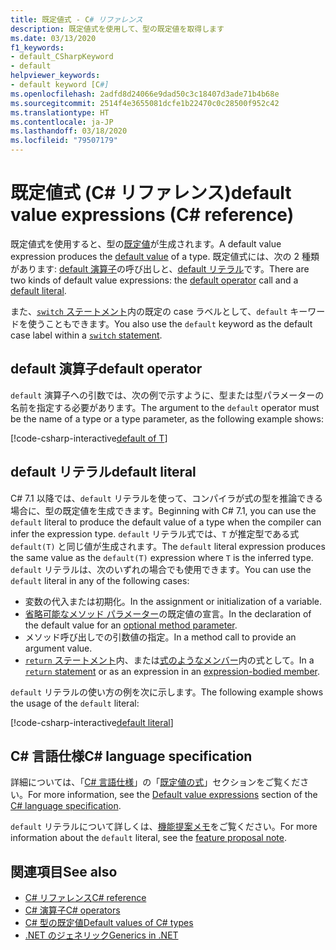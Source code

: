 ```yaml
---
title: 既定値式 - C# リファレンス
description: 既定値式を使用して、型の既定値を取得します
ms.date: 03/13/2020
f1_keywords:
- default_CSharpKeyword
- default
helpviewer_keywords:
- default keyword [C#]
ms.openlocfilehash: 2adfd8d24066e9dad50c3c18407d3ade71b4b68e
ms.sourcegitcommit: 2514f4e3655081dcfe1b22470c0c28500f952c42
ms.translationtype: HT
ms.contentlocale: ja-JP
ms.lasthandoff: 03/18/2020
ms.locfileid: "79507179"
---
```

# <a name="default-value-expressions-c-reference"></a><span data-ttu-id="5f808-103">既定値式 (C# リファレンス)</span><span class="sxs-lookup"><span data-stu-id="5f808-103">default value expressions (C# reference)</span></span>

<span data-ttu-id="5f808-104">既定値式を使用すると、型の[既定値](../builtin-types/default-values.md)が生成されます。</span><span class="sxs-lookup"><span data-stu-id="5f808-104">A default value expression produces the [default value](../builtin-types/default-values.md) of a type.</span></span> <span data-ttu-id="5f808-105">既定値式には、次の 2 種類があります: [default 演算子](#default-operator)の呼び出しと、[default リテラル](#default-literal)です。</span><span class="sxs-lookup"><span data-stu-id="5f808-105">There are two kinds of default value expressions: the [default operator](#default-operator) call and a [default literal](#default-literal).</span></span>

<span data-ttu-id="5f808-106">また、[`switch` ステートメント](../keywords/switch.md)内の既定の case ラベルとして、`default` キーワードを使うこともできます。</span><span class="sxs-lookup"><span data-stu-id="5f808-106">You also use the `default` keyword as the default case label within a [`switch` statement](../keywords/switch.md).</span></span>

## <a name="default-operator"></a><span data-ttu-id="5f808-107">default 演算子</span><span class="sxs-lookup"><span data-stu-id="5f808-107">default operator</span></span>

<span data-ttu-id="5f808-108">`default` 演算子への引数では、次の例で示すように、型または型パラメーターの名前を指定する必要があります。</span><span class="sxs-lookup"><span data-stu-id="5f808-108">The argument to the `default` operator must be the name of a type or a type parameter, as the following example shows:</span></span>

[!code-csharp-interactive[default of T](snippets/DefaultOperator.cs#WithOperand)]

## <a name="default-literal"></a><span data-ttu-id="5f808-109">default リテラル</span><span class="sxs-lookup"><span data-stu-id="5f808-109">default literal</span></span>

<span data-ttu-id="5f808-110">C# 7.1 以降では、`default` リテラルを使って、コンパイラが式の型を推論できる場合に、型の既定値を生成できます。</span><span class="sxs-lookup"><span data-stu-id="5f808-110">Beginning with C# 7.1, you can use the `default` literal to produce the default value of a type when the compiler can infer the expression type.</span></span> <span data-ttu-id="5f808-111">`default` リテラル式では、`T` が推定型である式 `default(T)` と同じ値が生成されます。</span><span class="sxs-lookup"><span data-stu-id="5f808-111">The `default` literal expression produces the same value as the `default(T)` expression where `T` is the inferred type.</span></span> <span data-ttu-id="5f808-112">`default` リテラルは、次のいずれの場合でも使用できます。</span><span class="sxs-lookup"><span data-stu-id="5f808-112">You can use the `default` literal in any of the following cases:</span></span>

- <span data-ttu-id="5f808-113">変数の代入または初期化。</span><span class="sxs-lookup"><span data-stu-id="5f808-113">In the assignment or initialization of a variable.</span></span>
- <span data-ttu-id="5f808-114">[省略可能なメソッド パラメーター](../../methods.md#optional-parameters-and-arguments)の既定値の宣言。</span><span class="sxs-lookup"><span data-stu-id="5f808-114">In the declaration of the default value for an [optional method parameter](../../methods.md#optional-parameters-and-arguments).</span></span>
- <span data-ttu-id="5f808-115">メソッド呼び出しでの引数値の指定。</span><span class="sxs-lookup"><span data-stu-id="5f808-115">In a method call to provide an argument value.</span></span>
- <span data-ttu-id="5f808-116">[`return` ステートメント](../keywords/return.md)内、または[式のようなメンバー](../../programming-guide/statements-expressions-operators/expression-bodied-members.md)内の式として。</span><span class="sxs-lookup"><span data-stu-id="5f808-116">In a [`return` statement](../keywords/return.md) or as an expression in an [expression-bodied member](../../programming-guide/statements-expressions-operators/expression-bodied-members.md).</span></span>

<span data-ttu-id="5f808-117">`default` リテラルの使い方の例を次に示します。</span><span class="sxs-lookup"><span data-stu-id="5f808-117">The following example shows the usage of the `default` literal:</span></span>

[!code-csharp-interactive[default literal](snippets/DefaultOperator.cs#DefaultLiteral)]

## <a name="c-language-specification"></a><span data-ttu-id="5f808-118">C# 言語仕様</span><span class="sxs-lookup"><span data-stu-id="5f808-118">C# language specification</span></span>

<span data-ttu-id="5f808-119">詳細については、「[C# 言語仕様](~/_csharplang/spec/introduction.md)」の「[既定値の式](~/_csharplang/spec/expressions.md#default-value-expressions)」セクションをご覧ください。</span><span class="sxs-lookup"><span data-stu-id="5f808-119">For more information, see the [Default value expressions](~/_csharplang/spec/expressions.md#default-value-expressions) section of the [C# language specification](~/_csharplang/spec/introduction.md).</span></span>

<span data-ttu-id="5f808-120">`default` リテラルについて詳しくは、[機能提案メモ](~/_csharplang/proposals/csharp-7.1/target-typed-default.md)をご覧ください。</span><span class="sxs-lookup"><span data-stu-id="5f808-120">For more information about the `default` literal, see the [feature proposal note](~/_csharplang/proposals/csharp-7.1/target-typed-default.md).</span></span>

## <a name="see-also"></a><span data-ttu-id="5f808-121">関連項目</span><span class="sxs-lookup"><span data-stu-id="5f808-121">See also</span></span>

- [<span data-ttu-id="5f808-122">C# リファレンス</span><span class="sxs-lookup"><span data-stu-id="5f808-122">C# reference</span></span>](../index.md)
- [<span data-ttu-id="5f808-123">C# 演算子</span><span class="sxs-lookup"><span data-stu-id="5f808-123">C# operators</span></span>](index.md)
- [<span data-ttu-id="5f808-124">C# 型の既定値</span><span class="sxs-lookup"><span data-stu-id="5f808-124">Default values of C# types</span></span>](../builtin-types/default-values.md)
- [<span data-ttu-id="5f808-125">.NET のジェネリック</span><span class="sxs-lookup"><span data-stu-id="5f808-125">Generics in .NET</span></span>](../../../standard/generics/index.md)
